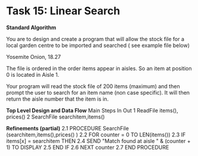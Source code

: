 # Task 15: Linear Search

**Standard Algorithm**

You are to design and create a program that will allow the stock file for a local garden centre  to be imported and searched ( see example file below)

Yosemite Onion, 18.27

The file is ordered in the order items appear in aisles. So an item at position 0 is located in Aisle 1.

Your program will read the stock file of 200 items (maximum) and then prompt the user to search for an item name (non case specific). It will then return the aisle number that the item is in.

**Top Level Design and Data Flow**
Main Steps	In	Out
1	ReadFile		items(), prices()
2	SearchFile	searchitem,items()	

**Refinements  (partial)**
2.1 PROCEDURE SearchFile (searchitem,items(),prices() )
2.2 FOR counter = 0 TO LEN(items())
2.3 IF items[x] = searchitem THEN
2.4 SEND "Match found at aisle " & (counter + 1) TO DISPLAY
2.5 END IF
2.6 NEXT counter
2.7 END PROCEDURE

 
